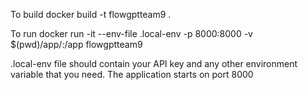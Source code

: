 To build
docker build -t flowgptteam9 .

To run
docker run -it --env-file .local-env -p 8000:8000 -v $(pwd)/app/:/app flowgptteam9

.local-env file should contain your API key and any other environment variable that you need. The application starts on port 8000